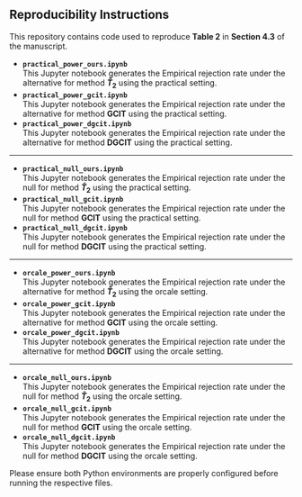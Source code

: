 ## Reproducibility Instructions

This repository contains code used to reproduce **Table 2** in **Section 4.3** of the manuscript.

  - **`practical_power_ours.ipynb`**  
    This Jupyter notebook generates the Empirical rejection rate under the alternative for method **$\hat T_2$** using the practical setting.
  - **`practical_power_gcit.ipynb`**  
    This Jupyter notebook generates the Empirical rejection rate under the alternative for method **GCIT** using the practical setting.
  - **`practical_power_dgcit.ipynb`**  
    This Jupyter notebook generates the Empirical rejection rate under the alternative for method **DGCIT** using the practical setting. 
    
---

  - **`practical_null_ours.ipynb`**  
    This Jupyter notebook generates the Empirical rejection rate under the null for method **$\hat T_2$** using the practical setting.
  - **`practical_null_gcit.ipynb`**  
    This Jupyter notebook generates the Empirical rejection rate under the null for method **GCIT**  using the practical setting.
  - **`practical_null_dgcit.ipynb`**  
    This Jupyter notebook generates the Empirical rejection rate under the null for method **DGCIT**  using the practical setting.

---

  - **`orcale_power_ours.ipynb`**  
    This Jupyter notebook generates the Empirical rejection rate under the alternative for method **$\hat T_2$** using the orcale setting.
  - **`orcale_power_gcit.ipynb`**  
    This Jupyter notebook generates the Empirical rejection rate under the alternative for method **GCIT** using the orcale setting.
  - **`orcale_power_dgcit.ipynb`**  
    This Jupyter notebook generates the Empirical rejection rate under the alternative for method **DGCIT** using the orcale setting. 

---

  - **`orcale_null_ours.ipynb`**  
    This Jupyter notebook generates the Empirical rejection rate under the null for method **$\hat T_2$** using the orcale setting.
  - **`orcale_null_gcit.ipynb`**  
    This Jupyter notebook generates the Empirical rejection rate under the null for method **GCIT** using the orcale setting.
  - **`orcale_null_dgcit.ipynb`**  
    This Jupyter notebook generates the Empirical rejection rate under the null for method **DGCIT** using the orcale setting. 

Please ensure both Python environments are properly configured before running the respective files.
